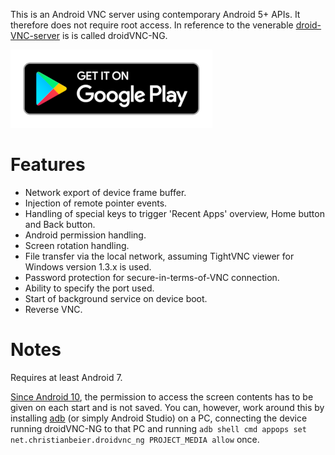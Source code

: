 This is an Android VNC server using contemporary Android 5+ APIs. It therefore does not require
root access. In reference to the venerable [droid-VNC-server](https://github.com/oNaiPs/droidVncServer)
is is called droidVNC-NG.

[![get it on playstore](playstore-badge.png)](https://play.google.com/store/apps/details?id=net.christianbeier.droidvnc_ng)

# Features

* Network export of device frame buffer.
* Injection of remote pointer events.
* Handling of special keys to trigger 'Recent Apps' overview, Home button and Back button.
* Android permission handling.
* Screen rotation handling.
* File transfer via the local network, assuming TightVNC viewer for Windows version 1.3.x is used.
* Password protection for secure-in-terms-of-VNC connection.
* Ability to specify the port used.
* Start of background service on device boot.
* Reverse VNC.

# Notes

Requires at least Android 7.

[Since Android 10](https://developer.android.com/about/versions/10/privacy/changes#screen-contents),
the permission to access the screen contents has to be given on each start and is not saved. You can,
however, work around this by installing [adb](https://developer.android.com/studio/command-line/adb)
(or simply Android Studio) on a PC, connecting the device running droidVNC-NG to that PC and running
`adb shell cmd appops set net.christianbeier.droidvnc_ng PROJECT_MEDIA allow` once.
